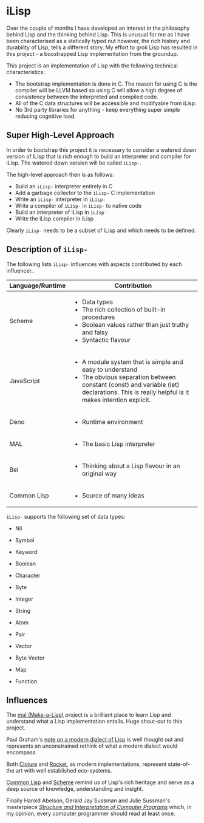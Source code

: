 # iLisp

Over the couple of months I have developed an interest in the philosophy behind Lisp and the thinking behind Lisp.  This is unusual for me as I have been characterised as a statically typed nut however, the rich history and durability of Lisp, tells a different story.  My effort to grok Lisp has resulted in this project - a boostrapped Lisp implementation from the groundup.


This project is an implementation of Lisp with the following technical characteristics:

- The bootstrap implementation is done in C.  The reason for using C is the compiler will be LLVM based so using C will allow a high degree of consistency between the interpreted and compiled code.
- All of the C data structures will be accessible and modifyable from iLisp.
- No 3rd party libraries for anything - keep everything super simple reducing cognitive load.

## Super High-Level Approach

In order to bootstrap this project it is necessary to consider a watered down version of iLisp that is rich enough to build an interpreter and compiler for iLisp.  The watered down version will be called `iLisp-`.

The high-level approach then is as follows:

- Build an `iLisp-` interpreter entirely in C
- Add a garbage collector to the `iLisp-` C implementation
- Write an `iLisp-` interpreter in `iLisp-`
- Write a compiler of `iLisp-` in `iLisp-` to native code
- Build an interpreter of iLisp in `iLisp-`
- Write the iLisp compiler in iLisp

Clearly `iLisp-` needs to be a subset of iLisp and which needs to be defined.

## Description of `iLisp-`

The following lists `iLisp-` influences with aspects contributed by each influencer..

| Language/Runtime | Contribution |
|-|-|
| Scheme | <ul><li>Data types</li><li>The rich collection of built-in procedures</li><li>Boolean values rather than just truthy and falsy</li><li>Syntactic flavour</li></ul> |
| JavaScript | <ul><li>A module system that is simple and easy to understand</li><li>The obvious separation between constant (const) and variable (let) declarations.  This is really helpful is it makes intention explicit.</li></ul> |
| Deno | <ul><li>Runtime environment</li></ul> |
| MAL | <ul><li>The basic Lisp interpreter</li></ul> |
| Bel | <ul><li>Thinking about a Lisp flavour in an original way</li></ul> |
| Common Lisp | <ul><li>Source of many ideas</li></ul> |


`iLisp-` supports the following set of data types:

- Nil

- Symbol 
- Keyword

- Boolean
- Character
- Byte
- Integer
- String

- Atom
- Pair
- Vector
- Byte Vector
- Map

- Function

## Influences 

The [mal (Make-a-Lisp)](https://github.com/kanaka/mal) project is a brilliant place to learn Lisp and understand what a Lisp implementation entails.  Huge shout-out to this project.

Paul Graham's [note on a modern dialect of Lisp](http://paulgraham.com/bel.html) is well thought out and represents an unconstrained rethink of what a modern dialect would encompass.

Both [Clojure](https://clojure.org) and [Rocket](https://racket-lang.org), as modern implementations, represent state-of-the art with well established eco-systems.

[Common Lisp](https://en.wikipedia.org/wiki/Common_Lisp) and [Scheme](https://en.wikipedia.org/wiki/Scheme_%28programming_language%29) remind us of Lisp's rich heritage and serve as a deep source of knowledge, understanding and insight.

Finally Harold Abelson, Gerald Jay Sussman and Julie Sussman's masterpiece [*Structure and Interpretation of Computer Programs*](https://en.wikipedia.org/wiki/Structure_and_Interpretation_of_Computer_Programs) which, in my opinion, every computer programmer should read at least once.
